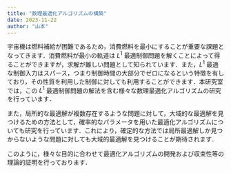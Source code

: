 ```yaml
---
title: "数理最適化アルゴリズムの構築"
date: 2023-11-22
author: "山本"
---
```



宇宙機は燃料補給が困難であるため，消費燃料を最小にすることが重要な課題となってきます．消費燃料が最小の軌道は $L^{1}$ 最適制御問題を解くことによって得ることができますが，求解が難しい問題として知られています．また，$L^{1}$ 最適な制御入力はスパース，つまり制御時間の大部分でゼロになるという特徴を有しており，その性質を利用した制御に対しても利用することができます．本研究室では，この $L^{1}$ 最適制御問題の解法を含む様々な数理最適化アルゴリズムの研究を行っています．  

また，局所的な最適解が複数存在するような問題に対して，大域的な最適解を見つけるための方法として，確率的なパラメータを用いた最適化アルゴリズムについても研究を行っています．これにより，確定的な方法では局所最適解しか見つからないような問題に対しても大域的最適解を見つけることが期待されます．  

このように，様々な目的に合わせて最適化アルゴリズムの開発および収束性等の理論的証明を行っております．

